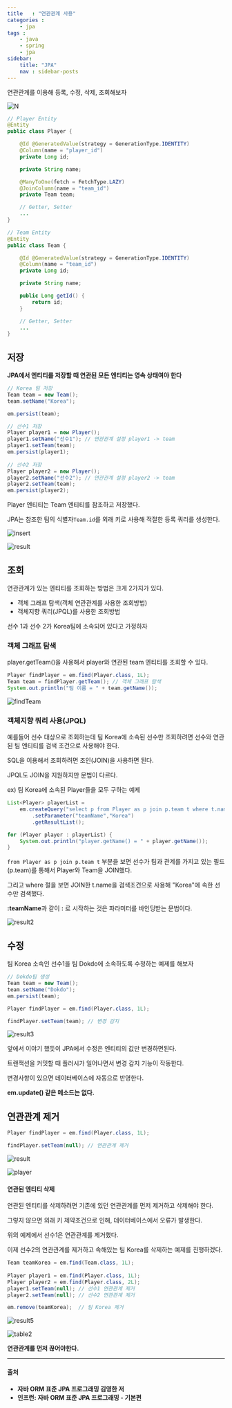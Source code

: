 ```yaml
---
title   : "연관관계 사용"
categories : 
    - jpa
tags : 
    - java
    - spring
    - jpa
sidebar:
    title: "JPA"
    nav : sidebar-posts
---  
```


연관관계를 이용해 등록, 수정, 삭제, 조회해보자  

![N](/assets/img/JPA/N.PNG)  

```java
// Player Entity
@Entity
public class Player {

    @Id @GeneratedValue(strategy = GenerationType.IDENTITY)
    @Column(name = "player_id")
    private Long id;

    private String name;

    @ManyToOne(fetch = FetchType.LAZY)
    @JoinColumn(name = "team_id")
    private Team team;

    // Getter, Setter
    ...
}

// Team Entity
@Entity
public class Team {

    @Id @GeneratedValue(strategy = GenerationType.IDENTITY)
    @Column(name = "team_id")
    private Long id;

    private String name;

    public Long getId() {
        return id;
    }

    // Getter, Setter
    ...
}
```

## 저장  

**JPA에서 엔티티를 저장할 때 연관된 모든 엔티티는 영속 상태여야 한다**  

```java
// Korea 팀 저장
Team team = new Team();
team.setName("Korea");

em.persist(team);

// 선수1 저장
Player player1 = new Player();
player1.setName("선수1"); // 연관관계 설정 player1 -> team
player1.setTeam(team);
em.persist(player1);
            
// 선수2 저장
Player player2 = new Player();
player2.setName("선수2"); // 연관관계 설정 player2 -> team
player2.setTeam(team);
em.persist(player2);
```

Player 엔티티는 Team 엔티티를 참조하고 저장했다.  

JPA는 참조한 팀의 식별자`Team.id`를 외래 키로 사용해 적절한 등록 쿼리를 생성한다.  

![insert](/assets/img/JPA/insert.PNG)  

![result](/assets/img/JPA/result.PNG)  

## 조회  

연관관계가 있는 엔티티를 조회하는 방법은 크게 2가지가 있다.  

- 객체 그래프 탐색(객체 연관관계를 사용한 조회방법)
- 객체지향 쿼리(JPQL)를 사용한 조회방법

선수 1과 선수 2가 Korea팀에 소속되어 있다고 가정하자  

### 객체 그래프 탐색  

player.getTeam()을 사용해서 player와 연관된 team 엔티티를 조회할 수 있다.  

```java
Player findPlayer = em.find(Player.class, 1L);
Team team = findPlayer.getTeam(); // 객체 그래프 탐색
System.out.println("팀 이름 = " + team.getName());
```  

![findTeam](/assets/img/JPA/findTeam.PNG)  

### 객체지향 쿼리 사용(JPQL)  

예를들어 선수 대상으로 조회하는데 팀 Korea에 소속된 선수만 조회하려면 선수와 연관된 팀 엔티티를 검색 조건으로 사용해야 한다.  

SQL을 이용해서 조회하려면 조인(JOIN)을 사용하면 된다.  

JPQL도 JOIN을 지원하지만 문법이 다르다.  

ex) 팀 Korea에 소속된 Player들을 모두 구하는 예제  

```java
List<Player> playerList = 
    em.createQuery("select p from Player as p join p.team t where t.name=:teamName", Player.class)
        .setParameter("teamName","Korea")
        .getResultList();

for (Player player : playerList) {
    System.out.println("player.getName() = " + player.getName());
}
```

```from Player as p join p.team t``` 부분을 보면 선수가 팀과 관계를 가지고 있는 필드(p.team)를 통해서 Player와 Team을 JOIN했다.  

그리고 where 절을 보면 JOIN한 t.name을 검색조건으로 사용해 "Korea"에 속한 선수만 검색했다.  

**:teamName**과 같이 __:__ 로 시작하는 것은 파라미터를 바인딩받는 문법이다.  

![result2](/assets/img/JPA/result2.PNG)  


## 수정  

팀 Korea 소속인 선수1을 팀 Dokdo에 소속하도록 수정하는 예제를 해보자  

```java
// Dokdo팀 생성
Team team = new Team();
team.setName("Dokdo");
em.persist(team);

Player findPlayer = em.find(Player.class, 1L);

findPlayer.setTeam(team); // 변경 감지
```

![result3](/assets/img/JPA/result3.PNG)  


앞에서 이야기 했듯이 JPA에서 수정은 엔티티의 값만 변경하면된다.  

트랜잭션을 커밋할 때 플러시가 일어나면서 변경 감지 기능이 작동한다.  

변경사항이 있으면 데이터베이스에 자동으로 반영한다.  

**em.update() 같은 메소드는 없다.**  

## 연관관계 제거  

```java
Player findPlayer = em.find(Player.class, 1L);

findPlayer.setTeam(null); // 연관관계 제거
```

![result](/assets/img/JPA/result3.PNG)  

![player](/assets/img/JPA/player.PNG)  

#### 연관된 엔티티 삭제  

연관된 엔티티를 삭제하려면 기존에 있던 연관관계를 먼저 제거하고 삭제해야 한다.  

그렇지 않으면 외래 키 제약조건으로 인해, 데이터베이스에서 오류가 발생한다.  

위의 예제에서 선수1은 연관관계를 제거했다.  

이제 선수2의 연관관계를 제거하고 속해있는 팀 Korea를 삭제하는 예제를 진행하겠다.  

```java
Team teamKorea = em.find(Team.class, 1L);
            
Player player1 = em.find(Player.class, 1L);
Player player2 = em.find(Player.class, 2L);
player1.setTeam(null); // 선수1 연관관계 제거
player2.setTeam(null); // 선수2 연관관계 제거

em.remove(teamKorea);  // 팀 Korea 제거
```  

![result5](/assets/img/JPA/result5.PNG)  

![table2](/assets/img/JPA/table2.PNG)  


**연관관계를 먼저 끊어야한다.**  

---

#### 출처  
- **자바 ORM 표준 JPA 프로그래밍 김영한 저**  
- **인프런: 자바 ORM 표준 JPA 프로그래밍 - 기본편**  